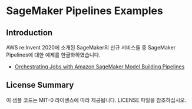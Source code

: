 # SageMaker Pipelines Examples

## Introduction
AWS re:Invent 2020에 소개된 SageMaker의 신규 서비스들 중 SageMaker Pipelines에 대한 예제를 한글화하였습니다.

- [Orchestrating Jobs with Amazon SageMaker Model Building Pipelines](sagemaker-pipelines-preprocess-train-evaluate-batch-transform.ipynb)

## License Summary
이 샘플 코드는 MIT-0 라이센스에 따라 제공됩니다. LICENSE 파일을 참조하십시오.
